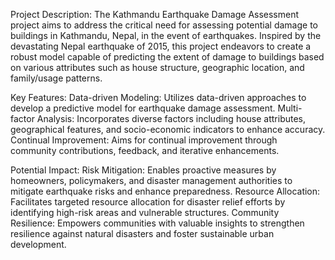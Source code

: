 Project Description:
The Kathmandu Earthquake Damage Assessment project aims to address the critical need for assessing potential damage to buildings in Kathmandu, Nepal, in the event of earthquakes. Inspired by the devastating Nepal earthquake of 2015, this project endeavors to create a robust model capable of predicting the extent of damage to buildings based on various attributes such as house structure, geographic location, and family/usage patterns.

Key Features:
Data-driven Modeling: Utilizes data-driven approaches to develop a predictive model for earthquake damage assessment.
Multi-factor Analysis: Incorporates diverse factors including house attributes, geographical features, and socio-economic indicators to enhance accuracy.
Continual Improvement: Aims for continual improvement through community contributions, feedback, and iterative enhancements.

Potential Impact:
Risk Mitigation: Enables proactive measures by homeowners, policymakers, and disaster management authorities to mitigate earthquake risks and enhance preparedness.
Resource Allocation: Facilitates targeted resource allocation for disaster relief efforts by identifying high-risk areas and vulnerable structures.
Community Resilience: Empowers communities with valuable insights to strengthen resilience against natural disasters and foster sustainable urban development.
